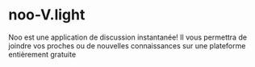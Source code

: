 # noo-V.light
Noo est une application de discussion instantanée! Il vous permettra de joindre vos proches ou de nouvelles connaissances sur une plateforme entièrement gratuite
